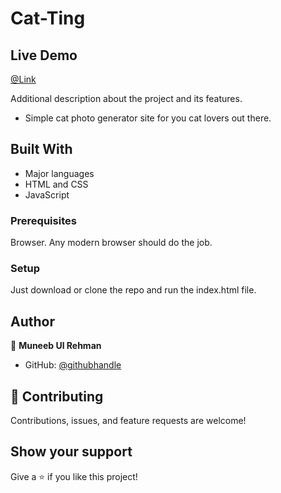 # Cat-Ting

## Live Demo
 [@Link](https://muneebulrehman.github.io/Cat-Ting/)

Additional description about the project and its features.
- Simple cat photo generator site for you cat lovers out there.

## Built With

- Major languages
- HTML and CSS
- JavaScript

### Prerequisites
Browser. Any modern browser should do the job.

### Setup
Just download or clone the repo and run the index.html file.


## Author

👤 **Muneeb Ul Rehman**

- GitHub: [@githubhandle](https://github.com/muneebulrehman)

## 🤝 Contributing

Contributions, issues, and feature requests are welcome!

## Show your support

Give a ⭐️ if you like this project!
